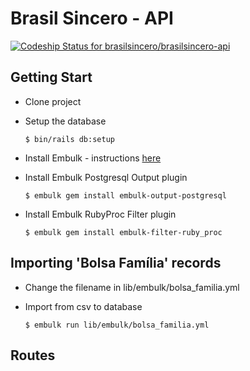# Brasil Sincero - API

[![Codeship Status for brasilsincero/brasilsincero-api](https://codeship.com/projects/0c579630-4257-0134-daa8-1ed03da5965c/status?branch=master)](https://codeship.com/projects/168152)

## Getting Start

- Clone project
- Setup the database

      $ bin/rails db:setup

- Install Embulk - instructions [here](https://github.com/embulk/embulk#quick-start)
- Install Embulk Postgresql Output plugin

      $ embulk gem install embulk-output-postgresql

- Install Embulk RubyProc Filter plugin

      $ embulk gem install embulk-filter-ruby_proc

## Importing 'Bolsa Família' records

- Change the filename in lib/embulk/bolsa_familia.yml
- Import from csv to database

      $ embulk run lib/embulk/bolsa_familia.yml

## Routes

